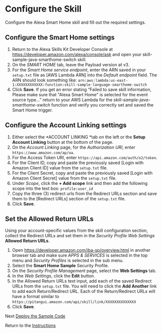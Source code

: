 # Configure the Skill

Configure the Alexa Smart Home skill and fill out the required settings.

## Configure the Smart Home settings

1. Return to the Alexa Skills Kit Developer Console at https://developer.amazon.com/alexa/console/ask and open your skill-sample-java-smarthome-switch skill.
2. On the *SMART HOME* tab, leave the Payload version at v3.
3. For the *Smart Home service endpoint*, enter the ARN saved in your `setup.txt` file as [AWS Lambda ARN] into the *Default endpoint* field. The ARN should look something like: `arn:aws:lambda:us-east-1:XXXXXXXXXXXX:function:skill-sample-language-smarthome-switch`
4. Click **Save**. If you get an error stating “Failed to save skill information, Please make sure that "Alexa Smart Home" is selected for the event source type...” return to your AWS Lambda for the *skill-sample-java-smarthome-switch* function and verify you correctly set and saved the Smart Home trigger.

## Configure the Account Linking settings

1. Either select the *ACCOUNT LINKING *tab on the left or the **Setup Account Linking** button at the bottom of the page.
2. On the *Account Linking* page, for the *Authorization URI*, enter `https://www.amazon.com/ap/oa`.
3. For the Access Token URI, enter `https://api.amazon.com/auth/o2/token`.
4. For the Client ID, copy and paste the previously saved [Login with Amazon Client ID] value from the `setup.txt` file.
5. For the Client Secret, copy and paste the previously saved [Login with Amazon Client Secret] value from the `setup.txt` file.
6. Under *Scope*, click the **+ Add scope** link and then add the following scope into the text box: `profile:user_id`
7. Copy the three (3) redirect urls from the Redirect URLs section and save them to the [Redirect URLs] section of the `setup.txt` file.
8. Click **Save**.

## Set the Allowed Return URLs

Using your account-specific values from the skill configuration section, collect the Redirect URLs and set them in the *Security Profile Web Settings* **Allowed Return URLs**.

1. Open https://developer.amazon.com/iba-sp/overview.html in another browser tab and make sure *APPS & SERVICES* is selected in the top menu and *Security Profiles* is selected in the sub menu.
2. Select the **Smart Home Sample** Security Profile.
3. On the *Security Profile Management* page, select the **Web Settings** tab.
4. In the *Web Settings*, click the **Edit** button.
5. In the Allowed Return URLs text input, add each of the saved Redirect URLs from the `setup.txt` file. You will need to click the **Add Another** link to add each Return/Redirect URL. Each of the Return/Redirect URLs will have a format similar to `https://pitangui.amazon.com/api/skill/link/XXXXXXXXXXXXXX`
6. Click **Save**.


Next [Deploy the Sample Code](deploy-the-sample-code.md)

Return to the [Instructions](README.md)